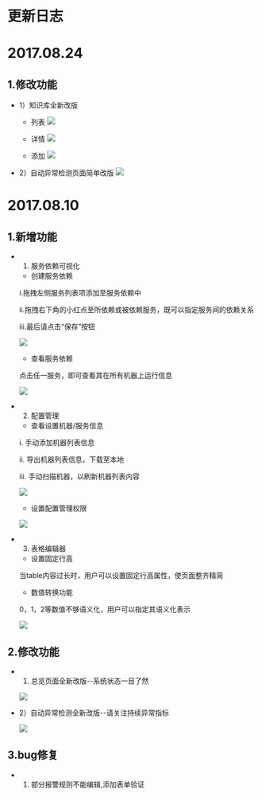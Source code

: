 # **更新日志**

# 2017.08.24

## 1.修改功能

* 1）知识库全新改版
    * 列表
     ![](/part5/images/17-08-24_1.png)
     
    * 详情
     ![](/part5/images/17-08-24_2.png)
     
    * 添加
    ![](/part5/images/17-08-24_3.png)

* 2）自动异常检测页面简单改版
    ![](/part5/images/17-08-24_4.png)



# 2017.08.10

## 1.新增功能

* 1) 服务依赖可视化

    * 创建服务依赖
    
    i.拖拽左侧服务列表项添加至服务依赖中
    
    ii.拖拽右下角的小红点至所依赖或被依赖服务，既可以指定服务间的依赖关系
    
    iii.最后请点击“保存”按钮
    
    ![](/part5/images/17-08-10_1.png)
    
    * 查看服务依赖
    
    点击任一服务，即可查看其在所有机器上运行信息
    
    ![](/part5/images/17-08-10_2.png)

* 2) 配置管理
    * 查看设置机器/服务信息
    
    i. 手动添加机器列表信息
    
    ii. 导出机器列表信息，下载至本地
    
    iii. 手动扫描机器，以刷新机器列表内容
    
    ![](/part5/images/17-08-10_3.png)

    * 设置配置管理权限
    
    ![](/part5/images/17-08-10_4.png)

* 3) 表格编辑器

    * 设置固定行高
    
    当table内容过长时，用户可以设置固定行高属性，使页面整齐精简
    
    * 数值转换功能
    
    0，1，2等数值不够语义化，用户可以指定其语义化表示
    
    ![](/part5/images/17-08-10_5.png)

## 2.修改功能
* 1) 总览页面全新改版--系统状态一目了然

    ![](/part5/images/17-08-10_6.png)

* 2）自动异常检测全新改版--请关注持续异常指标

    ![](/part5/images/17-08-10_7.png)

## 3.bug修复

* 1) 部分报警规则不能编辑,添加表单验证